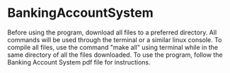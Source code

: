 # BankingAccountSystem
Before using the program, download all files to a preferred directory. 
All commands will be used through the terminal or a similar linux console.
To compile all files, use the command "make all" using terminal while in the same directory of all the files downloaded.
To use the program, follow the Banking Account System pdf file for instructions.
